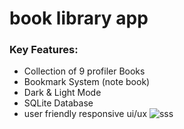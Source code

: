 # book library app
### Key Features:
- Collection of 9 profiler Books
- Bookmark System (note book)
- Dark & Light Mode
- SQLite Database
- user friendly responsive ui/ux
![sss](https://github.com/user-attachments/assets/24887f6b-be0e-47e2-a3a0-7049bef2a2c0)

